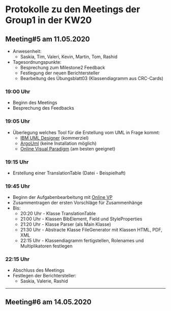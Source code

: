 # Protokolle zu den Meetings der Group1 in der KW20

## Meeting#5 am 11.05.2020

* Anwesenheit:
  * Saskia, Tim, Valeri, Kevin, Martin, Tom, Rashid
* Tagesordnungspunkte:
  * Besprechung zum Milestone2 Feedback
  * Festlegung der neuen Berichtersteller
  * Bearbeitung des Übungsblatt03 (Klassendiagramm aus CRC-Cards)

### 19:00 Uhr

* Beginn des Meetings
* Besprechung des Feedbacks

### 19:05 Uhr

* Überlegung welches Tool für die Erstellung vom UML in Frage kommt:
  * [IBM UML Designer][ibmuml] (kommerziel)
  * [ArgoUml][argouml] (keine Installation möglich)
  * [Online Visual Paradigm][onlineVP] (am besten geeignet)

### 19:15 Uhr

* Erstellung einer TranslationTable (Datei - Beispielhaft)

### 19:45 Uhr

* Beginn der Aufgabenbearbeitung mit [Online VP][onlineVP]
* Zusammentragen der ersten Vorschläge für Zusammenhänge
* Bis:
  * 20:20 Uhr - Klasse TranslationTable
  * 21:00 Uhr - Klassen BibElement, Field und StyleProperties
  * 21:20 Uhr - Klasse Parser (als Main Klasse)
  * 21:30 Uhr - Abstracte Klasse FileGenerator mit Klassen HTML, PDF, XML
  * 22:15 Uhr - Klassendiagramm fertigstellen, Rolenames und Multiplikatoren festlegen

### 22:15 Uhr

* Abschluss des Meetings
* Festlegen der Berichtersteller:
  * Saskia, Valerie, Rashid

___

## Meeting#6 am 14.05.2020

[onlinevp]:https://online.visual-paradigm.com/ "UML Tool Online"
[argouml]:http://argouml.tigris.org/ "ArgoUML Tool"
[ibmuml]:https://www.ibm.com/de-de/marketplace/uml-tools/purchase "IBM UML Tool"
